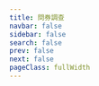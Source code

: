 ```yaml
---
title: 問券調查
navbar: false
sidebar: false
search: false
prev: false
next: false
pageClass: fullWidth
---
```


<RegisterForm />
  
<script setup>
    import RegisterForm from '../.vitepress/components/RegisterForm.vue'
</script>

<style>
.page-footer{
  display: none;
  visibility: hidden;
}
    
.next-and-prev-link {
  display: none;
  visibility: hidden;
}
</style>
